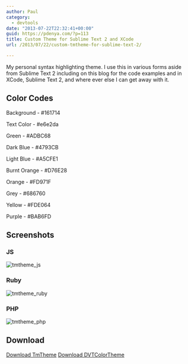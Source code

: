 ```yaml
---
author: Paul
category:
  - devtools
date: "2013-07-22T22:32:41+00:00"
guid: https://pdenya.com/?p=113
title: Custom Theme for Sublime Text 2 and XCode
url: /2013/07/22/custom-tmtheme-for-sublime-text-2/

---
```

My personal syntax highlighting theme. I use this in various forms aside from Sublime Text 2 including on this blog for the code examples and in XCode, Sublime Text 2, and where ever else I can get away with it.

## Color Codes

Background - #161714

Text Color - #e6e2da



Green - #ADBC68

Dark Blue - #4793CB

Light Blue - #A5CFE1

Burnt Orange - #D76E28

Orange - #FD971F

Grey - #686760

Yellow - #FDE064

Purple - #BAB6FD

## Screenshots

### JS

![tmtheme_js](/wp-content/uploads/2013/07/tmtheme_js.png)

### Ruby

![tmtheme_ruby](/wp-content/uploads/2013/07/tmtheme_ruby.png)

### PHP

![tmtheme_php](/wp-content/uploads/2013/07/tmtheme_php.png)

## Download

[Download TmTheme](/wp-content/uploads/2013/07/PDenya.tmTheme.zip) [Download DVTColorTheme](/wp-content/uploads/2013/07/PDenya.dvtcolortheme.zip)

